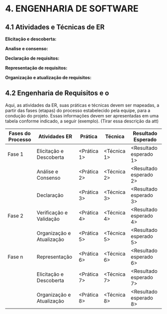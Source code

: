# 4. ENGENHARIA DE SOFTWARE

## 4.1 Atividades e Técnicas de ER

**Elicitação e descoberta:**

**Analise e consenso:**

**Declaração de requisitos:**

**Representação de requisitos:**

**Organização e atualização de requisitos:**

## 4.2 Engenharia de Requisitos e o <Nome do Processo de ESW>

Aqui, as atividades da ER, suas práticas e técnicas devem ser mapeadas, a partir das fases (etapas) do processo estabelecido pela equipe, para a condução do projeto. Essas informações devem ser apresentadas em uma tabela conforme indicado, a seguir (exemplo). (Tirar essa descrição da att)

| Fases do Processo       | Atividades ER          | Prática        | Técnica        | Resultado Esperado         |
|-------------------------|------------------------|----------------|----------------|-----------------------------|
| Fase 1                | Elicitação e Descoberta| <Prática 1>    | <Técnica 1>    | <Resultado esperado 1>     |
|                         | Análise e Consenso     | <Prática 2>    | <Técnica 2>    | <Resultado esperado 2>     |
|                         | Declaração             | <Prática 3>    | <Técnica 3>    | <Resultado esperado 3>     |
| Fase 2                | Verificação e Validação| <Prática 4>    | <Técnica 4>    | <Resultado esperado 4>     |
|                         | Organização e Atualização | <Prática 5> | <Técnica 5>    | <Resultado esperado 5>     |
| Fase n                | Representação          | <Prática 6>    | <Técnica 6>    | <Resultado esperado 6>     |
|                         | Elicitação e Descoberta| <Prática 7>    | <Técnica 7>    | <Resultado esperado 7>     |
|                         | Organização e Atualização | <Prática 8> | <Técnica 8>    | <Resultado esperado 8>     |

